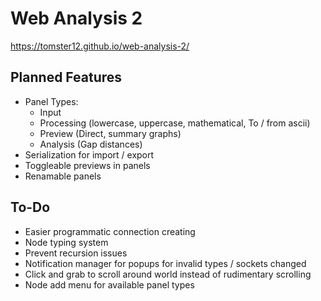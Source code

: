 # Web Analysis 2

https://tomster12.github.io/web-analysis-2/

## Planned Features

- Panel Types:
  - Input
  - Processing (lowercase, uppercase, mathematical, To / from ascii)
  - Preview (Direct, summary graphs)
  - Analysis (Gap distances)
- Serialization for import / export
- Toggleable previews in panels
- Renamable panels

## To-Do

- Easier programmatic connection creating
- Node typing system
- Prevent recursion issues
- Notification manager for popups for invalid types / sockets changed
- Click and grab to scroll around world instead of rudimentary scrolling
- Node add menu for available panel types